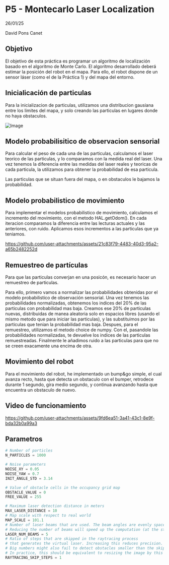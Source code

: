 # P5 - Montecarlo Laser Localization

26/01/25

David Pons Canet

## Objetivo

El objetivo de esta práctica es programar un algoritmo de localización basado en el algoritmo de Monte Carlo. El algoritmo desarrollado deberá estimar la posición del robot en el mapa. Para ello, el robot dispone de un sensor láser (como el de la Práctica 1) y del mapa del entorno.

## Inicialicación de particulas

Para la inicializacion de particulas, utilizamos una distribucion gausiana entre los limites del mapa, y solo creando las particulas en lugares donde no haya obstaculos.

![Image](https://github.com/user-attachments/assets/55f58ff2-5643-4534-a7da-81cafd0cd21f)

## Modelo probabilisitico de observacion sensorial

Para calcular el peso de cada una de las particulas, calculamos el laser teorico de las particulas, y lo comparamos con la medida real del laser. Una vez tenemos la diferencia entre las medidas del laser reales y teoricas de cada particula, la utilizamos para obtener la probabilidad de esa particula.

Las particulas que se situan fuera del mapa, o en obstaculos le bajamos la probabilidad.

## Modelo probabilistico de movimiento

Para implementar el modelos probabilistico de movimiento, calculamos el incremento del movimiento, con el metodo HAL.getOdom(). En cada iteracion comparamos la diferencia entre las lecturas actuales y las anteriores, con ruido. Aplicamos esos incrementos a las particulas que ya teniamos.

https://github.com/user-attachments/assets/21c83f79-4483-40d3-95a2-a65b2482252d

## Remuestreo de partículas

Para que las particulas converjan en una posicón, es necesario hacer un remuestreo de particulas. 

Para ello, primero vamos a normalizar las probabilidades obtenidas por el modelo probabilistico de observación sensorial. Una vez tenemos las probabilidades normalizadas, obtenemos los indices del 20% de las particulas con probabilidad mas baja. Creamos ese 20% de particulas nuevas, distribuidas de manea aleatoria solo en espacios libres (usando el mismo metodo que para iniciar las particulas), y las substituimos por las particulas que tenian la probabilidad mas baja. Despues, para el remuestreo, utilizamos el metodo choice de numpy. Con el, pasandole las probabilidades normalizadas, te devuelve los indices de las particulas remuestreadas. Finalmente le añadimos ruido a las particulas para que no se creen exacamente una encima de otra.

## Movimiento del robot

Para el movimiento del robot, he implementado un bump&go simple, el cual avanza recto, hasta que detecta un obstaculo con el bumper, retrodece durante 1 segundo, gira medio segundo, y continua avanzando hasta que encuentra un obstaculo de nuevo.

## Video de funcionamiento

https://github.com/user-attachments/assets/9fd6ea51-3a41-43c1-8e9f-bda32b0a99a3

## Parametros 

```python
# Number of particles
N_PARTICLES = 1000

# Noise parameters
NOISE_XY = 0.05
NOISE_YAW = 0.7
INIT_ANGLE_STD = 3.14

# Value of obstacle cells in the occupancy grid map
OBSTACLE_VALUE = 0
FREE_VALUE = 255

# Maximum laser detection distance in meters
MAX_LASER_DISTANCE = 10
# Map scale with respect to real world
MAP_SCALE = 101.1
# Number of laser beams that are used. The beam angles are evenly spaced.
# Reducing the number of beams will speed up the computation (at the stake of accuracy)
LASER_NUM_BEAMS = 5
# Ratio of steps that are skipped in the raytracing process
# that generates the virtual laser. Increasing this reduces precision.
# Big numbers might also fail to detect obstacles smaller than the skipped pixels.
# In practice, this should be equivalent to resizing the image by this factor.
RAYTRACING_SKIP_STEPS = 1
```


